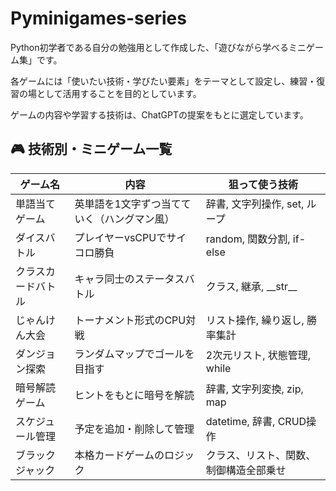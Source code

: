 # Pyminigames-series
Python初学者である自分の勉強用として作成した、「遊びながら学べるミニゲーム集」です。

各ゲームには「使いたい技術・学びたい要素」をテーマとして設定し、練習・復習の場として活用することを目的としています。

ゲームの内容や学習する技術は、ChatGPTの提案をもとに選定しています。

## 🎮 技術別・ミニゲーム一覧
| ゲーム名           | 内容                                  | 狙って使う技術                          |
|--------------------|---------------------------------------|-----------------------------------------|
| 単語当てゲーム     | 英単語を1文字ずつ当てていく（ハングマン風） | 辞書, 文字列操作, set, ループ         |
| ダイスバトル       | プレイヤーvsCPUでサイコロ勝負         | random, 関数分割, if-else              |
| クラスカードバトル | キャラ同士のステータスバトル          | クラス, 継承, \_\_str\_\_             |
| じゃんけん大会     | トーナメント形式のCPU対戦              | リスト操作, 繰り返し, 勝率集計         |
| ダンジョン探索     | ランダムマップでゴールを目指す         | 2次元リスト, 状態管理, while          |
| 暗号解読ゲーム     | ヒントをもとに暗号を解読               | 辞書, 文字列変換, zip, map             |
| スケジュール管理   | 予定を追加・削除して管理               | datetime, 辞書, CRUD操作               |
| ブラックジャック   | 本格カードゲームのロジック              | クラス、リスト、関数、制御構造全部乗せ |
